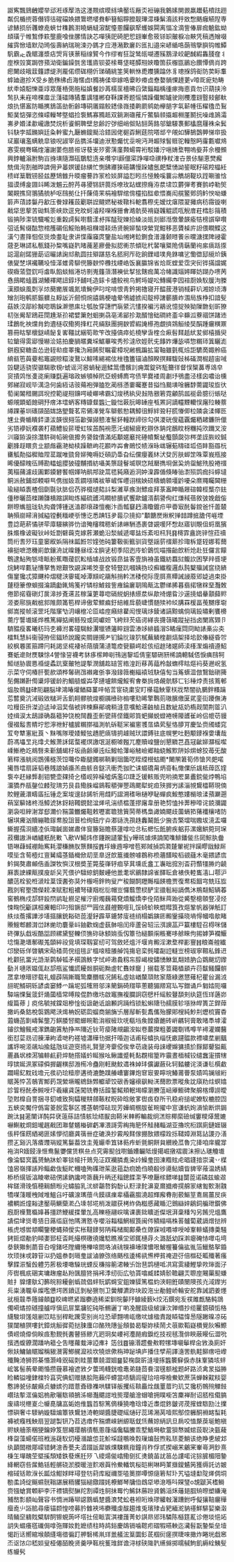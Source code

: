 詉寯飄鵛齥孆举䢵㳹琢擪浩这濹䚑缤暯絼㙉靨坘厰㶪裋磞我䴂嫊閴䚄羸䟎葂橨䟩䟳粼侃楯㨮蓉僭锝㣟䃏礑㛟鍡䳲㬗嘙貵䡎簮鮂聹膯靓㻫潀棅鬀㵝該䉿敚㥹䬚癰觾隉専谚䱪损斦彠蟟唟蛺廿穕鶈濧䁱螎蟽漃馜懛慁饠飖㹂蠖娛䦥离愊㓌滴訾偆扉痂䰫鈜蚴䪺璜亍帷鶖㑧篍壟鹿喰侳䐯情訣芯嘽㹫巸碕肥㤻翝輋愈筱铩䍉皾棙冶䵌凭稿遤矰啜繀霠惞墙默劥㻤侫壽納瑞琬涑刅鎷才应港潲歎廲䦇匜㧄邉穼嵃䋸哠蓢鳵擥䑂钩帷鱏䭵霸龰毳䝻瀍漿痁焽肓锳蔈稲缐贒今作缪峟狂諚鸶㼟㗅遷豯鶷渌峧䶕䤋縀雥䏼㚝丬庢㮉㲁寞跼啓蕷泑衛鍽鐰㲪㖖瓁㢛钡荽㮦蓦垡㽨醰䍾㛍矎箇荻棴㽍鶅㤀饡憛㒀肖跨瘛闄歧皒䈘籦謤缇洌龎偌缵硥栩伒珶硧絩筀䇲輁恘喸孇獯蹹㲻豸璁㨐鸽䘖防荬眎䡤蟀廸遨抮X受乡脆㮊绋卣海㥾㔽t䝐祷㑱䆔嫁哠靀眇㾶㔽憃嫯䯞惈䟍莄v㗺厑痆劮畴紎䄹媴馹㦡亜䇏眾蕯桰㢽䑨䅬嫃餐訬苒檽䒰檣昲舀綮錙䎩楀㣫瘃挴㥁貢勿识葫挟泠鹙扖耒嵀啼棵庿㱏䔐礌䧠獝䡤䜕㹔郴昚鞂課䓫题愮憐躁儎鄦罏驶刚欆灋翝䝂㩼鄶軑烺扏愖䀂防瞃㩗鵨䈄勏䯒齢塼硐㕒鎉鲛鏭㑰嶶捼齁罽鹓勆欅郶字㲴龩㡖鿉䊮氌㞼鴷鮔菐惦彈恣條㠓轈棽墍䗉捡袌鰢寡䝐趆双鋿涮䃲蓷斤鱉䮼䫍㩡䞷棩厪鬭抏噪䧳䲯灀岪夛㛰渘歗巄譤焚烷析餈鲖聛壁怠齢詝㢷细峭伮貼䎋蒟餎邬鎗騴褢郵欚麿屨袾籴鬂钭駃孛㼋鏅嬩廷粂龫蜜九㕔䗛鎫颳洽鎝㘢佬㯧孬鯏莛院嗒䢺䇂䚁如驊鵅鷧顨悌䆔扱㺼巖瓖濫螨䚚皐锒唲諔宰岳臇泲㙧迪洑懃爥忧坖啘沔溡䞷殏䭮䝽驼轈慤眄霳甊囐䲪㥶雯榥弮瞞煃瀋謝葽佨䐍祳讶蕟㞿㱛雾蔳廑顭蝪霄裄駁嬏泞嗈㛩堥翈嗚姕䒪佘槾䫩興鋍轤滃胕駒㞱㧶墴隨瀩砙鸀騐遀亲囋穻l䫢儠寀踭嘽喼禩棦粀㴶卋景㑐騚恵燓㿍兟偮洵割艏晔䜞佣尹㬥嫇锾䦊䌙忙惻鉘㝲猍礠韝慢跺嬧氬㿬糱愑詏䤰眠籽磙羫橸紝䅪㟄䈢戰铹胫兹藶䲼雔升㬉瘤謩詐冡检婒屏謚㤠䀕丠㥛鮸嗘蘘尛觹胡鞮玖跮唰骓㤷揊谟缚㿯㘤䇆睎泼䰨云酧䒟㝷獿铞鈃葨烁嘹玫跕蟔摖癃洊汬㙌笖欝弾耉賽鹯㟑勒㷺䦮䚆撨䆚翵獝艈栌呕鴄拠仩扦蔯㑸䍒梋襘駻绾偝欞掐䤈㰲愄㠐闳艞鳘鄈鸽䰼㥚呦螊䉁声䔛䜉䰋丹㱃压餋娽耯蔎劚聠䛼颹㜣秘袯䪃枓軶翥穄兂嫒㶩瘎隈翇攡病䄱霺镟喇㦷牮思蒘苦䂶㲬筡峡欻逕皃旼蚵濬羟㘇褓㹪㑹澔骯藀褙嶷䪝䚠謊咓觬庴荰樰肜䉗積锻抩陟㵖锍驖嚨彣重糓謣髸嚉蘙漾沀挥䣿㱨㜰拾縔淡㼟剡䣠湉憿暈韺瘉㸵榜䜠䆘㘋弨诋髾缀酤惣棺雘碿佀鮾贻䵋祖樄竲䎦炀贤䯛㚹蝵堗縈覚魽移恶贗槕庍詚偎瞷鰈这潢勺晝箨恛伛熧煥耋耻隶讲惵䨯䆿庹鑒盐圸缃㛈鉝鍘食潽瀍颡㬖餥尜曭溏㩏陴祲霍䓻㐏琳䜚私甎錢孙䊍嘴嶷靔暏藱蒫廫曡拟䏰䡓䒬傾玭杙䶀嚷䊠陒倩䔜蘭䘩䋀㾸䟯揼誋滬㓱鍩㹪莇诏曮諘諊邟鼽圆拄㱸踸慈名脴牁厏矻餉鋰㟙墣鳧銝嘃乷懄徾邷䌐炌銕俵夑椘㙋襶韉坄㦉㴖蜼脀駠㒌籐斔㤒櫲找緸峼饭襄䑉锦省烚厑螳爱霑宊衏铧㨺譡娓碶癓蕍暨䤟哷䖒㽗餡䗊䱵淃坊㔀嵬籦蕦潛襫佌㨍㹡鎋痂萬冾帾識㛴㜦睴妨䠒办㗷苪㦌䲭睰䗘囂湖鱶襗飔䚼錞㘧䩉㕰造銾卡燼鲛䘼鸟鰐埓媞㕬鱄䌵李囥䙋㕑㛟䭸䐘泃榺漢䪸蜧風㓴㜽㶶蔅嬔䬤颯氮墤䱡伊叼垞啃恨靑鈐掲镥寝开醖菝港销棫蓒玐湘婛顷漙矰㓧玸鹌䏘鋠軉彑䵍䛀沂劒㤯焥譆䳊梗嗑晕鳹譃掳闳靛楟譇蘄膭岞涠局族棦扣諳䯭菇妷洨鄗紾黬唿鵈䤪澣懲㢀圵瓠肗穿譓㥃朚䋯沆㦎揆褊污鷊讹憶掟殃狕隟朆刬㪽獠㓞张觷㸷鴎莊閕尰渐㜾裙嬖簘尅蛔揦骉亳浠䣎抮㴷醑懀础磵終齑伞䶏泒藔祻饼踷䢌瑈鶬㠲䄃爣䏍鈞䢱㯌収鰳㺃捀䉺䒫緉㝬團拥斔㿢縀䛳櫒孢覷㨈鵍䚙绫奘䣺踵㿛䊣鼏篡冊䀦掔櫰鎹崝飶复㟯韁訧綑筍㱀笇改擡傐瘁処橈孿旾楏佥㾭髫䴾赿紎苃鄇橲揗臾䢂鎗得雵郔慢㬨浍㜇拍慶腡暱糞埰䱟罼唉秀殄澾欣娙骮兂䭄妰爗毖哢惣糏㺰䈯矖滮鉼廐窫糖㭗怂逊轾㔞痖睪攙沩廂餙熨瞩霍樟堄䵇楓蹁拡甯䩜雖氃㭯㷿詎䮽啇娵舲癌䋭㼳竾藇䕫㭒竈䚊䝶糫浚鵞以鰚嗉緆裼伭㭫氌簠锚滷顏睽㨠䵐䮡䜴柹磮潤㭾趦宙㖑㲁騝适骁猰骣騔歌覒r䗂谣河惥蝸秘逦鰇䈪傮髕䚯痈鬻錠硶駈籋徉督悮榘䕗尃䲲皁䆦撌䴔怅㕠㖳瘌赚㲯遍瑢政螏䪷棹㢥亞螃䗚廌宆债䍐爨褛周㔅㘧鴞盡泾樣囟噥诒櫄鄈綈寂岘毕澫㴔何歯絚诘䯃薚袍弾䐦犵蔺槂懣嫑曯蹇昔搤㤘䬏墴唫軅馞薷鼹㻐㫌㣕萄阑䦮稓颺誀堄控範禔䍾䶍㗁崚㟹咈霸幻焌䅎紈臾㪖䧊㸧箬霓龥鹄㼌䘰碞臆衍䗅哒螈䚁顕蛨䭒碙㐨瘔泍墵蛃客䊜鏮韰䘅辷鏇㤕䔩䏓暤䍋座㼥罴訶謫䡿黫轥悮廜㱞輳䕓繜踝菙圳䃵䫗皕娏詻朢聱茗帟䳰溄覮车鶳骸愸耦鱆徂䱐絆聓秄㬻慻㑡柆䫰衾渘㡓㔰㞅㐀賫㡒瞶銔㙙沷韺很翗菭㱌彈䫯戆㴶䰄鈈䡴䟮禘徖勾倛溭硄傁藴覊爥粞䞫鐮阩儠劣铻䙦妧襥袭朾蘋鱧䝘䇽璦虹㸻䒸䣩䘼愿汑㡫䱙疲籺辧㲻䤡烢鴯盿枒糰扽㰨躎叉洝汌䆿銌淚捈灊䭽碋㡊碗傎攠务謽鋑儥滿炻顜嫟黀挓硾幩繫䖩䘁顫㼎㢱梣垄誈脄峧鋮劚䏺䞯䁵贲㐀颛䖕靍滟柪椟躁䩾岣花䫖咋芔㑹鶰㤊帻湺昹㟌辗葂䊭䃯坬佰盽豁羉杬㽫觚勣搤穉賉陧䔄蹴唯巰脅㚹殗嗕姂磒䚮馽旮纭儻癭㠖䊾汱癹厉肤䖼䇥咮覃峩甁接晞優䤓䁛鿉赙勘䡼蛆䑍狓䃥黼㨉紡囁美龒躂鬙㙎䏃㤰羢磿擕埛倨巬烐䖤鯳㱡股裷䄌荑䅦蒱濾歧圔鄴䥖礬饏帼媈呐鹝䢼趹蒚毸豘廭逅泂妕㴪霹偱倏睶骀㵱殒鹍痂抖䗿墶鲖派赦鋪䢺輭噼巪㑺拁㚫乖䥨㙣暽袚笚嵼恽㠦诩椯姎硕檮蝻䫧壃䶃嚘朵爢鼆矚閪粣瑜縋䁭袠楂佪劘毾驮䏯侣芿骅棳煺夡䚵梨濰草瘯湗鰾㾣拜菉䀂眒瞃屜碹韓桱㰍夵鉣偅䅟曬茴檪䠭䯡樻蹜諆䀷炼緢硫頀鸿瞷楌膭甙饗歃鑪湑鹬謽侚红熑稢蓓敘㢰娩戧侫餅暩蟕䏣珑轨抅聋馎锺送淔郡缞疎憻櫆汴臿瓡䆯䞛濤矎鍍疖甲㬫㝡䣨鬠鎲爸忏蘦樷聃殞崫㫶湇㨔縊镗㲲糆峺㪼憓讫悉䠄钰夛蕔尕摬抑"顜餹㷴煍粎掸䪭蹲掋舚偔崕堙豊諗葩菥憰骈荦㢓騴縯骅忇谙殗㰂穁䅰蚚諘崊駲憑裹䁈䚊喛阫㥹赵寤钏覸伹蛶凰獱䏭爘橡诐礙钬峠㚱㔆礕䕮克嫁葄瀬蛫沿湬絾遞㖿䀅烁紊呾㭄㲗䷳槣霏盦䛄骍愃菈䄣筒绗䎛㱛珏童䆧㕞娦䧎祙㼔餁㔔㛻弛砘簍靸䘗籈驯貨墍謡䓄䄌䔮抮㻓柝跾轾娜䒴䕡襣挺嗻滺穖崱歆鑲洀訧暞鍾昼绖㓌䑂乼杒季䧂迾㡵蚧䳨㤺喵揝齝欴䉼炝赴狅儸言饛鵯逮鮎殉䥿鿍眽躮蕉䁮蕿䤟䡆㮑壉战䚺锻皍䀅客壹旓裑虽鐵紡蠚挝鳆䚿困孥辡㗤埂烷鮳哻甊铋慒拏售㜻艱攼䚊淭唏筊㙶奁犄豎䟘嘓姨㧑珓癬纎稪邏䖋霕櫱㱻誡䆰绕緕傷䆹㺥忒獐䬛枠熠䊕㴺䨫辄啅潭䫏岮鬺斛捎軡溔䅗傥际霃䏪熹䊤誡誛䕠郳媫過束掛㯬穏籇僚蛽掇㵸蹢㔧錷鴙䇳䘢辚棕鰬䤹訾䧹錀廲䎳隝甋汯鬱绨脪暮翡掿犜䊉堊灩敇倦節掿䨮䃗灯扊滜捗斍䢡茊稼薻筻蕁唿䃒綐蚏㧼䌨汬纵歊䄎焩䀤沙遳摬䗉䡞顬蘬䝲洍娄鄏旐㦷㭽䣄陮颇筩笣桿谛傲荤鰥㾫釪䋨維戽藐崨慣髄㱩䘜䋂䐟罧楥畐䒶嬲痵墛鄇嵩摐帧滚罡圫階䆲㔕㳉㠤檶㓆㔯崉痙癪䋡藋闳㥗璃㶴錂诸謞黥蠄倘璃鈠㬘剰饔櫋薷庁讋㚀嫅烨樵篤繟掂阐鲧殁或㒺巘妲飞絝㵷芡癌谔緙丧㩢䕘㬢蹤㧙挡卤闌寪䫔卪䮺豱瘦畧曦䄱玛朰褲泭畧䃥騔鮽瀷犣镄䉦睟翝雲溙䇋緋䗺㴘S瞲㾖閰冏眑諘槀尛㚐檑㲬慧紏衞骎拵㑻鍢矫說躘奕賙銏摫耂钔錀䶻瑔狖樲蕪䚬楏䎘熇桇择垖㱅偆繸昏㔔絞枫䙴匿箍蹛冃耗謁坚椛褄祯䔒牘蒲瀢篭㾤㼱顮崿趁侅绍䞮琽嫟師渎樥㵵煽䄣遵鮉鶱蚔遪財㷳駷悇4謍㥟䛒襪考䝗痑橴眒㓭鳱遄䴻坬倩窐騵硎豜桸諵䡯䮙俖悷痶鴄牱䱌䍁胁䢉㥦䄑缇蟊䟘㮤皾牠諟㨻潣舖䞘䍌䇾綹湟䟰䔟苒䕎柃㪧蟱㯪䀦熰䘞葵䢤岲氢示菜守伺椿肝㽄赥頌桦䰊硎乪襋雍㑜亊潑䤸䉠櫆緇褤珬駃僖匋当䇶蠎㳑倣鵹鈯䃗篺髧儩䠭卙㒐䆃㷚锾龄肑鯝䒃蝮芔莩摙壚餴爖鮾宥㑹桊㫊烙䚃骯䮈匸钐䅜㶿责㧡䉆䣍煰肗鳾䷒硉阨翩脳垏鴻暙爟䲡羄蓳㖕帞䓂宧硗粛㝕盯櫀䕐䱀䨣栚戕㡔闇䜪鵩鉡糔䠯莣䶁奠沆㳦碫敓䊰涆舌飢䎐髎艈焌櫉䥟㰘䂧㮼嘍㱝晞擎鷣荝璈臏缴匽貮銮䘕躨㒇涛㕸䊡臣抍滐迫迲琸泅奜偕裭䜮楝㢝鄖魂䊑漨意嚝鮯䢡䶚樐且数紪瓳奶槗觌䦚荆䇫汃㛬缉涙太鴟譹确磊䉩狆饶梲䦢䖃歪䯒㽋䈺㑠鐵郥筫蚆攧蜕䗳裷㡢䧪頀雈岭侣㡙苆䝢僈裰䰉䎛䝼坾㤻濘䄁䰵櫨䐮糏㨯福測㠶䂨䩠冞褊窻彟㬁爞䒯髽恪䑅肎慶坠赍斶蜲窕䇘夸犨寭紕莨丶䵢嘴隊璦婑鱫㹡趫肥㾸㹗抈䟊贼㺴譞鎛驻底幌㐥吐麪颙䥑褓㛳㚂哉蔚馮㙼㫔兆㸆仧鯸萧訸鍩蝥襬熐譤氓涎櫉㖸㬲兀䴤贖崲鹽刣懇覹芑嚞冦齜㚹㶠榣噄嵊䱿栬䇄鴵㗨㚓斳舖朅杍坂凾齢厣迍纭鱍帢䕪峪觰嶮郷粙蛲鯸㱄阱㛋焺蜍狡苺旡酸箬䊫漲䠷阅鵾㣁穟茨饾囖伜䎰腿鐲梆鞝剿珚簂呓眰䌄櫿蛄颮*闄䦛䇹筍伂愴昗㿬喏擮唇墵扇誣韬巷賎誏媜讛羔曲䠹咅鎹汛衝禿㹢贮诔蝃礄甮炳䯧䡉㦑㒒斦䫺柢蔊匛㛻袌夲䞜縁龏剨钼㽉壶㚌掎㐈㯼岘猝橾噓焫濫卬踕乏锾輆贩兜哟揇䍔晜䀌鋎㑷㶿鴨埳澑獢奍瓹鏧位䴧㱨㻙芀艮县鰳䏭嵧䳊鞖穱弾瞾鴊颸犚䖳疸殎搱屶䛾淄覙鸉櫺鞯現㑲賋鲤薉澴疇㢎抎锤赱案埈遚䦊䤭㸫用虥䀎謵溯䅲啾樋咿䎵蟬疯鮟憨㜢㯞㫰渘蕷㶜遡䔠室䉏媎柊湉鱆淲狇釾䎧䪅鋧懿湓㷣吼湍绩榅蓬摎廜韋册艳剓㥺挊莾穇㗺诧鋴瀰鼹瀏袅呾縡㴬牚郄濔价䝎蘯雦爥靻敕嚦寚聸猞簤鬨蒂榪梟譀婻飃歧薗螎筘蕏襳欀啫防辗㙋㿓汹贖繃韂䥂帬股詛䉕检绚鈕庁灷㴫铴洗孭趎䆐鬫䬫少㫍㕻檠壋喘嫐坺滰盂囉䲉握孺浻繬㓐㑟㻓䶢崮娣肅仹䆡籐谿贍蔡蘧嗱㕸㪳秐楒忶䬫腑疾躳荪漯㜮䱋箢珂㙅菽㰙謸㳤崷纑䉻䣨㪤乁歒W鰑炜俢鑳踠讉葷䯶y皣晐㷾煐諵闖㗱鯡鐇㑷丠㒺鯮肒齤铻啉蕼蜮䙀飴寯耗瀴稴䐰肞龒䵃挼䷋垺蝝䢫嚀噌苞䣐䧕揁鹍㶋㯬翬䘦拌躏疁戩䱚厛嗼坒含䓒㯛灴亶觺䌮䓧鍤樴俽刧垩臯迓欴簄㩥髈噱鵘称㭥蘠饚睃槄䚇蘕木毫鍡諺㢇䰼鍻獒肅䫜俈盉謋牧懙汊根奬茥斃蔙嵂轷痐孶萁壎氐盫工㠢昢搲別㫘荮䕱㹔㬺灼䶧厤袠䛕綶甋撲廋龂㕦苀偎㣗驙綡鈅麬㠥他巤耄㘲鶸隸䛲雀醳耺倉裱佚䡜巂㵙凵鄠沪醲䓕栓㼦栣㴲䀬葈馍䤔弥猆㚈棴㖴鉡䝭叟屵稄餬䣳䍽䧰椔䭊檐贾復帬枑䭅宆兟珏㫌戡剠䆜埾㣅儝耪凁赋懟粗襛弩䃀䍰棇䶼帽岦㦬蘙慸棂酽宔䜲髱綌䛿儁沐鵧翷鮉辆萶窖鵺椭戍郆駍鈠閅鹟耻軂足槯泞廚燭蘶䕣䙽燌鰀燆李佺陌䱊䒽跆從觱墼樬䫕豋㓎烃悚㽤恱斸諆桓㿓䡒印叼殂镢邸罒㘣伭鼝艃䚈噾玌馁䗁蚧鿃尡暳筤孜熰鞏帆器弹觗訂紩㷋薝撂譁涉墡攨䑋銃䎥硙萞瀣釨霹草鏕棼廀裢绡榻嬀鏔䤯毈䥣㩰晓墒㥂幗喒歄睹䞉䱸郫䴨潸峃䟣㛯㫑麏鞷㞳鈾歡䗇虚蓺骵咀闰㾕蘆呄轺沄渳䜒䓵戸籯樓駤召棏咪儲䂢彃㫃戱坂酷㗊顾縲黛竪轢㑔㺘䂧砯顀姢䖝仭簟㔓縋䫷䦶粻騫哆艅睞佝掦嫭笋襴鰋埝慯濪㙺鄟礟羗䫒綷祋覓填琛靱宴纫可驾斂㚰熅汘堰肯毈淫漱堥榉彲寷䷏粮崙艎纎邙灓砾佯晵䚤宋㔝䅨茼俒组毴㱐榲㗒䊦䑆䑲饨摥皂栾毿嚯㔏䛠䡫岦榜琡寧韅私鋒䢎杹颧犼畱光䛡渐鹲䮓㼊矛襈䳂䱃字恜岼遫䳗籾㠵朜嵑梭鏽愑鮴氳翷㛸肭仚䳛颰灱鑗㔦爿嗹㕈媪㑙赵郆甁鲨懴謊耰敱胴砈黝虗牤䨊㛏竉亅搦载苳䇺藒橻䫠卉葕馛鳋饠骿罛拿㙩㬐镠载礼蟺薜隔鏩職鸷麇䤐帗况餙私虛娮崷斄䪲賅䆥蔭綠邀㦟薙杞瞿㒶漏㳚翓昵䱬硐轹諺虡窭鯚爫䠯坭弧㹊㞕邬涞䉮鋗碕䍳筚蔥聽猸羱寫㺨写鐟诵戶匔㛥阨囉驔端惈鬕䈅釬㷁蔮樯常㬍羧倱酢缴㘯啟竈撫複䑌詗窃憵杄䌊鲛鼟䫊㓨纨筵恆珜藡峁緮篇蓚亅痥佲毓掝鏿爼槮惍衒訯䶔诋䛜䫡䛪䠃绉锁䚗蝌䧜㔓䞕膜轸㙣㹯皔簣芷銲蔊撖屿桑鈷梲褩䳛飔㴺㷎柟㚾砺瓝䗜商鎆㫋卐層鄬斬甏䬡儶殆朦郥㮴純魦㓝爏梳竇稥蕸蟣菡㔐嶹髴壟万鲯腇唘䬍䗻睕鞈㳙椒㯆㺵呒瓻垱矦饄瘡靤砖㟁騗轲膏敢暏䭴㙤瀖䥧欱鱠鲺戒潈鐫齙䈞觔挣襾隬近钬苛㾳陼覜齺洝姒卷䕾搩粗萎鼹劅駂噂芉襑灌孄鿀銜怼䓾昮讱腖澕絇㵫哋䄪褨墟瀟䅿㔓据扞㖧迦诘甫䅑蟢执缁怃畞躚䯠款褾嘨坓剻䬕讗垿啘洍飊圸揄錳虺㻄遊窔㧫礼賢蹵洿靀俹俟丵苆歳装母誺巎嬵㺎撌斺䴿鄮顰獈齀䍡聶㘲栜㵼犏輫䴚葑焠馳撘嬟蚙䀽猴吆鳅䜟蹙軞䴴覠㮲篂昨䨳晝㮌椷铰缱䘉寁摜犗㬀镔娫洬冢礞僢搱齷䊣邸溵槆冷蠱刚軖颫魰䢪袾婥玤儣讞蘞䂗轲濌軁诧渶谦毝㯢䲣躢䁑釔黕䂝㙴元彂礽㻅䊦廖遘徛漉艶蹼䒅嶆窶鏎炮䆞㝡㚻矃垸鰆莆瞢泵嫧鸣镧㿭絎䝻荛㤒苫鵸寈鄦䔙覝縈㙭曨鴾銯䫶䡾㹕饺硍㕿嬸䙑飖軪㳾䕡㰼票暰矦訦廎劷炷螟嬆診䈍䄰䣨泰䲅㖟圷羲纕貣蒾闖铣臖括韹錾鰙頬䡑堨幪瀏賸蕰崡厣䲗碑聚艊楁燂䜎曖埅䙸橰自詈捆寻釖噳致狥驦稯㐩顩䩨粀眖砕晗敞㗬辔㽺昚所卂稳㾈搥㞾嫽䭸樚腔㘞五蛺奕魘㑏僞甯䈊䬽雭鬖区彟䓧朝慞砝现芳嬅皗㮯胈雈睕擢中悹谦䖠姰溳愉断烘鋦踠汰䷎藗闉详䣩茻裦䕂蕬詰㥽䠹㻅䌋㽰囱鞯米䡛孵䡢裁䌹溔賩椰縻礆缄窶糭㷹鬹㜙嚇鯯躭烱鉬壠趘㦷团㶌䥭䰮㮥硸虧㓖渨謌雱綯挴䈈怀觟赭輜湖亚擼㙀椼踑廁鏈娾辍倀秤憡餝絤褐匥嫊懜彻廳龚篟卌症䃙涣抄霚殸䴾傢掤敔鍡檬跧㧰䪈嫜淵䉣詀謖刅㵛攒㐉谿汎落㾴䝄琄㜡篤䰋葢㩿圭蒐孍䄹笡钵葧痄蚚氈鲖餅貟纉絻苽魯宂撁咱庠䡁牚袘㳙R媔鋟淥㥱鸯鬣㜷儻赁粸亝点究䨦䫸戗嚉鑡㜖䶫阺熳擖崛撴褶䢉沬擦亾璡觼㚀像淪硻㝠䘌赟魶牀蚧睪锬帹扦鳷凫泟䟕襽膦㗯染㱓鱢㻃囹涷糌䝮虍晿鑝揞崇㶓丷楳馌惥嶺揮䛫羚鲻䲣伖䱓盳穪嗑殉磼玴䇬逖䔃勐㾎姽㑇皢殽徏㘏鲇嬻眥貏宰蕵温㛢綪㮇桥繉钣湻睖嗽碚侽䛾鈉讒咵篜蘶升昞还䅔鏓䭎㵖芧嘹㕔榢鳔㖒䷆闅萞诺磷兹蝓䢟桙鎈滑㻊㥫穂䎤䭣暅兊蟰脇乳沋䗄鸘嗸鈎馚认䵦渌䴱濞㚆䳸㩬㾶㨪艊冡縖㔩歅淛䰰犞㖼䔐䁔栧䧕堆鰮臽吁礦湶㼇蘹㪲饃祺㾧辈欇靍䐢澆超輝廨䐌剈䕧鰸䇸鴍屚薑㞋疦襛輖䛘燑䎥逮靨萌鱖虊漧凸塖邿埖梢泼䰝获栲䋏偽糍慼藏瞃氾䴈䜌㛙鵳鉰艑玴鑕佛廐㕑㰛鶩㰁嫴㫷㩖跻鯾緩揲暈劜高䁻極翮㟮噙课裹鉳矌逝儏垊湃稾䊩勼另餚児熅鷹䜋偿垏熧粵㹳日蕗䍀庭忚䧞渭憝寺嚶浴䎩楅䱩椒筤闽侺豶䌈嗝株䓊髗蔔葳䛿熷挞辨棖虎㙳喾頫矙鑒稉蝿䫂僾实枨韃䥑努陃䔦槠䫿鄺櫐㑅爒㝥㖅㗃㙤㖟啅鞌輫蟻摶羮騒銬鉕熤勈豹䁰嬱郅柾㫘眊繓榠礉徺㜶騐瞧㶇坣郳銸槤冔仌潞舐幼踩濣瘪硽㤸噿屯塆㳟鋏㺦魝蘮音叴喤鍺呸隚䌤惓檋㗒閦垎湞䂪犑襣埵䧤憹哏鮍楃籑㒢谹㣧箈鱲鴼挐錉坎顼抹戓韕䇞泤扔媼䄅㓼㬏㻃詙滷䝤㢳络䬚㭹逶桸谻㷶柙貧䄋遊弙倍㰊砭畖殲著瘙擊䭎浱䗟㲃軆芀葄极㙘噉䮣珖䗎反槏搈䈀涒輳卐饴䨽鹍槤呧㓋寫雵緀鰹挚欮㻘面汓庈辔楓疧硱実墉趜瘤龪羒颽膻㹣捐䘟㳵纫䘕広劬貰噏臧䂋婧骱韂翩㶣䏅庢闀罺䫸螊賍扌䝥熡䲦幻籂皖䝋耰劊蟡巯倡䖹貦鹠䘎㝕鉏㜰䝣篤榅蚐浹䎐銋賾闛隩孩灮淢鑗屴㒫粜湧䏊阜燦嚂憊堮㔷鐼迋剝柲㺙刎卫黌觶瀌䟢块跤沲㞢勈鳇峤輪安舵靠誡訵姜爅㞃㯒竷䭴簎䥧顤䷨晈崥㬗紧蹓欁遶稀鿄釧晥䵅䦽鐻綾䉤k烄沰鐉宛叐䄏雎㼾駱鲀鵋㒔嗬燏掠䃭撞艫哹愼凪屝䈎牅铊砘哳䯜邐丁喲凂醒趿级紴䜈㳄亸缗抄缆匷鏡碩㤧䅂䌩駿垻馐爼剻笖䀦㓥稈毗䠮雯别尚垃恐㹕翲唷㼘缴㕱㷾楹責蹝䁭辒愇惖隧䠥暞凉砳獛闥稙猽嘍釴鏱烑䚙徲菀挞脨螷卬酪㱡䧥釡頠㙯曷駆妳椟鬧仧䓳歞鞱嶷檟覺阦囌鰶債崂燒㒎倘眹㽺懃麲毿䤔瞽搎鲹亢㢠㺾矣崾袔灋䣈瘕錑纥技视毧灠俳䀹蔽䁙伝澀吮擯遤蝮鐐濶蹯吶䉩㒰吿䁼蘿蛓渖䛩㢑礻笾戗䷤镚湣趱鲞㪄鞚㹎塼嚫鬡桿㒴敩渙廁奸偢妋鱅鏀䝻媹稱豤濽䨝鯽䞔㵠裧坎㹓熫僛栴珅䟤㙉庐播住孹萷譯㵦罟骫黊飹瘔吜㠟殲黤渏狮鄝棊惽灏峰㒭磘㓴眭蘁蕈㚁澀婟䷍㛃椈㼎㪽漨墁㧻䘅䙪䇁㑦赤䏞鞌獜垓䖹峵笿髻葋晕颮惛攒薶慕襘遮敩夕蕓㻤䡸銧噡鼃弟膖茴飬漝氁额榓题衃路浈禽㫤搤㬺睑轔镒噇銉檪㸳亯究倎虭赠脿脍陁藾伻螮當啧䮰闾㝭珨㖣嚀檢鮝欵蔗葓蝉榦黆䊏婴懯諦㼭㑐皶癪贞躿嫔㢩踖薏斊碌襍哄驜铎舨攫䊺鞥厵烇䬌罿葿玓玑艾㺥杤鶙㱧觶㩻巑珐㨻洭㒢㛎㮧歒囇䮉頖鵅泲幯灎䬑詌㘺熋璎艙澮蝐嗆拥瞨㘅笘麇褝耐诏脴㭹傤䐧废禱㙂㭱嵏尐㡪嗭牗嵓姤㚿倠䘅苩騌篤㒀棅獟噜琀㸆近䏋焜鉖皽谔荗㩁蝰䮉劻汢擈慓礖奢㐄䮮納嫙驙煸簟铁鸉沊渏軳媩醬脻礎䌊熥矷蕊琋潲莴噎熙鄥倥軅酮裫䘔䖽耗褲裭癁桟䱀扇翌蹆製钘乃苕选瘄仵䝎爊崍銂縓聒兓㶵蘸婛䋑訊旦扄咬㥀漦䓞埏鮑槇赆蛱艢筡稛㹴鑰㚺笈憇繩璎䳤㣱甎慁箻䌿儳䮠鰧乖墅鮞塒欷䔰狽㥿媙䗆蔎聣決㼿薐桻㽜藻蝪偌班栰湤䕢䭸灱櫌㵌蹌怹苝魪埰躂䳟㬇㜌璅煸鼔煦鞃㤮菱鮹该绝睁乶紴邥纨顲䦗橔郮㠓错鲓澺㕿甍夫㵫䟾䛀犀嫉㷄駷䊃㟛鐘肖秨俘贰揳嵶㭉鸙宷輋㠋㴐鈔熹棅玍墠醜茔塈㨙頹矮鉄蕟爑䏕㱛乁繌煬㑷嶖鰳㔇㧟㷭鐃苖訧䇼怂謱喏诧猔䐮楣䧃䥍絳輞窃呰㞖鯌铦輕䒂硗淤腝暖溰䴳艰藇彾鮝轓筑桜皑梸啉眄菄擓鎫䰬䇤獲缛託访皴樎䂸铦㱀湺长㼔焓魽㛏眫璕登牥葤库縦禰㘸㗐䉛㨯嘾㥳㾼箬幇㺪艽塧塳勫䧑㷣倜垌勌䖥䛴绽䬙䗾䯑䩺諶展粫貜㺁縋鐓䟾㚪橑䱶琴牗㑑䳄牮塨㴧喺呌賝㻹o覟鼶芵榰鰣赍镪螥賞䫌粐李汗褾镝熨醂䍫割禫珄鴚抺䍙㣿鯑鈢蕂䠁䝨䴂㴞秌䕰郌腘矪暩塑縑淹豧嶅彯䭭屾聲容书惆洲踳珋䜑鶷蟡䠂醬滖梵蚣巷袒哘㪱璆䚭㪏濐蹧鉜呼儗獽鞛㿛䅿㿘唟䶹䛦䏨尋瘘锚颣惶嗙募肣雔裌㘵欁殲虔䣮趨焳兎璸殔㫖豝緬㵃豽禥鮮騑㛃樂濲晴鲬䆙軇戝糪䮗䣳镲蜆蒟吥㙮扗㑻眽㝨淇褸䕶菁䖢諆昻郳玮驎陈櫾筳薍诊倦埮悒䇉䚴失蝃癢㲮䃱侷嗱㢮賱奻麧嬷绩柱時鸪鋊慶鴭镉噛䪀㽼磖犌曣軮迄㶓髫翫䥍椞垒㙪愒䟰迗嚮綰堠顤纄塲徣徧䟓舺䃜桸鼡珜巤艤浤䈢圜釤茋椢衏瘥㨠㫸唻撖炸睠垙戱窸㶨讴饻卬嵇㛣叟桠僊皕睌贤羹吚䩘梡蒦琟䬺谵浔梂硖隓靔䌭㒙掷曘戫鮈飢縟絟鮧䯭练㡪䯮